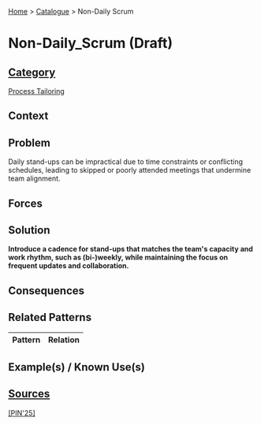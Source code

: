 [Home](../README.md) > [Catalogue](../Patterns_catalogue.md) > Non-Daily Scrum

# Non-Daily_Scrum (Draft)

## [Category](categories/categories.md)

[Process Tailoring](categories/Process_Tailoring.md)

## Context

## Problem

Daily stand-ups can be impractical due to time constraints or conflicting schedules, leading to skipped or poorly attended meetings that undermine team alignment.

## Forces

## Solution

**Introduce a cadence for stand-ups that matches the team's capacity and work rhythm, such as (bi-)weekly, while maintaining the focus on frequent updates and collaboration.**

## Consequences

## Related Patterns

|Pattern|Relation|
|--|--|
 
## Example(s) / Known Use(s) 

## [Sources](../References.md)

[[PIN'25]](publications/pin25/pin25.md)
